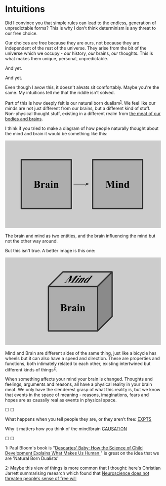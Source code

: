 # Intuitions

Did I convince you that simple rules can lead to the endless, generation of unpredictable forms? This is why I don't think determinism is any threat to our free choice.

Our choices are free because they are ours, not because they are independent of the rest of the universe. They arise from the bit of the universe which we occupy - *our* history, *our* brains, *our* thoughts. This is what makes them unique, personal, unpredictable. 

And yet. 

And yet.

Even though I avow this, it doesn't alwats sit comfortably. Maybe you're the same. My intuitions tell me that the riddle isn't solved. 

Part of this is how deeply felt is our natural born dualism<sup>[1](#footnote1)</sup>. We feel like our minds are not just different from our brains, but a different kind of stuff. Non-physical thought stuff, existing in a different realm from [the meat of our bodies and brains](https://mindhacks.com/2011/07/07/theyre-made-out-of-meat/).

I think if you tried to make a diagram of how people naturally thought about the mind and brain it would be something like this:

![](assets/squares.png)

The brain and mind as two entities, and the brain influencing the mind but not the other way around. 

But this isn't true. A better image is this one:

![](assets/cube.png)

Mind and Brain are different sides of the same thing, just like a bicycle has wheels but it can also have a speed and direction. These are properties and functions, both intimately related to each other, existing intertwined but different kinds of things<sup>[2](#footnote2)</sup>.

When something affects your mind your brain is changed. Thoughts and feelings, arguments and reasons, all have a physical reality in your brain meat. We only have the slenderest grasp of what this reality is, but we know that events in the space of meaning - reasons, imaginations, fears and hopes are as causally real as events in physical space.

&#9744; &#9744;

What happens when you tell people they are, or they aren't free: [EXPTS](https://twitter.com/intent/tweet?text=@ChoiceEngine%20EXPTS)

Why it matters how you think of the mind/brain [CAUSATION](https://twitter.com/intent/tweet?text=@ChoiceEngine%20CAUSATION)

&#9744; &#9744;

<a name="footnote1">1</a>: Paul Bloom's book is "[Descartes' Baby: How the Science of Child Development Explains What Makes Us Human ](https://www.goodreads.com/book/show/225880.Descartes_Baby)" is great on the idea that we are 'Natural Born Dualists'

<a name="footnote2">2</a>: Maybe this view of things is more common that I thought: here's Christian Jarrett summarising research which found that [Neuroscience does not threaten people’s sense of free will](https://digest.bps.org.uk/2014/09/23/neuroscience-does-not-threaten-peoples-sense-of-free-will/)
